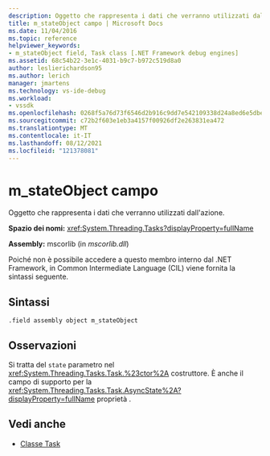 ```yaml
---
description: Oggetto che rappresenta i dati che verranno utilizzati dall'azione.
title: m_stateObject campo | Microsoft Docs
ms.date: 11/04/2016
ms.topic: reference
helpviewer_keywords:
- m_stateObject field, Task class [.NET Framework debug engines]
ms.assetid: 68c54b22-3e1c-4031-b9c7-b972c519d8a0
author: leslierichardson95
ms.author: lerich
manager: jmartens
ms.technology: vs-ide-debug
ms.workload:
- vssdk
ms.openlocfilehash: 0268f5a76d73f6546d2b916c9dd7e542109338d24a8ed6e5dbe0372391721ce1
ms.sourcegitcommit: c72b2f603e1eb3a4157f00926df2e263831ea472
ms.translationtype: MT
ms.contentlocale: it-IT
ms.lasthandoff: 08/12/2021
ms.locfileid: "121378081"
---
```

# <a name="m_stateobject-field"></a>m_stateObject campo
Oggetto che rappresenta i dati che verranno utilizzati dall'azione.

 **Spazio dei nomi:** <xref:System.Threading.Tasks?displayProperty=fullName>

 **Assembly:** mscorlib (in *mscorlib.dll*)

 Poiché non è possibile accedere a questo membro interno dal .NET Framework, in Common Intermediate Language (CIL) viene fornita la sintassi seguente.

## <a name="syntax"></a>Sintassi

```
.field assembly object m_stateObject
```

## <a name="remarks"></a>Osservazioni
 Si tratta del `state` parametro nel <xref:System.Threading.Tasks.Task.%23ctor%2A> costruttore. È anche il campo di supporto per la <xref:System.Threading.Tasks.Task.AsyncState%2A?displayProperty=fullName> proprietà .

## <a name="see-also"></a>Vedi anche
- [Classe Task](../../extensibility/debugger/task-class-internal-members.md)
